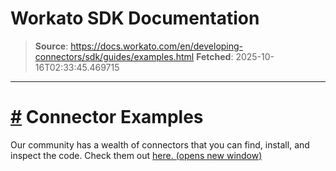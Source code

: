 # Workato SDK Documentation

> **Source**: https://docs.workato.com/en/developing-connectors/sdk/guides/examples.html
> **Fetched**: 2025-10-16T02:33:45.469715

---

# [#](<#connector-examples>) Connector Examples

Our community has a wealth of connectors that you can find, install, and inspect the code. Check them out [here. (opens new window)](<https://app.workato.com/browse/connectors>)
